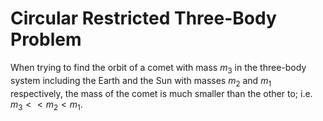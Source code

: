 # Circular Restricted Three-Body Problem
When trying to find the orbit of a comet with mass $m_3$ in the three-body system including the Earth and the Sun with masses $m_2$ and $m_1$ respectively, the mass of the comet is much smaller than the other to; i.e. $m_3<<m_2<m_1$.

